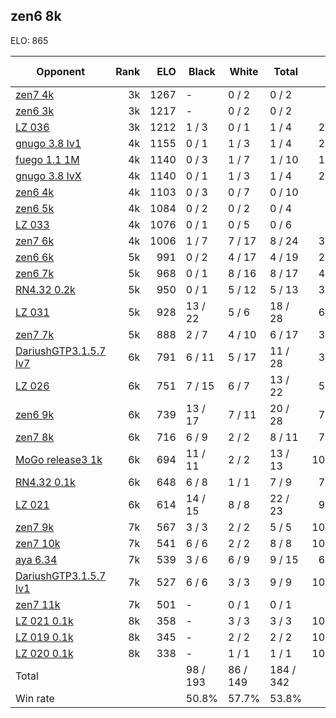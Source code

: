 ## zen6 8k ##

ELO: 865

Opponent | Rank | ELO | Black | White | Total | Win rate
---------|-----:|----:|-------|-------|-------|-------:
[zen7 4k](zen7%204k.md) | 3k | 1267 | - | 0 / 2 | 0 / 2 | 0.0%
[zen6 3k](zen6%203k.md) | 3k | 1217 | - | 0 / 2 | 0 / 2 | 0.0%
[LZ 036](LZ%20036.md) | 3k | 1212 | 1 / 3 | 0 / 1 | 1 / 4 | 25.0%
[gnugo 3.8 lv1](gnugo%203.8%20lv1.md) | 4k | 1155 | 0 / 1 | 1 / 3 | 1 / 4 | 25.0%
[fuego 1.1 1M](fuego%201.1%201M.md) | 4k | 1140 | 0 / 3 | 1 / 7 | 1 / 10 | 10.0%
[gnugo 3.8 lvX](gnugo%203.8%20lvX.md) | 4k | 1140 | 0 / 1 | 1 / 3 | 1 / 4 | 25.0%
[zen6 4k](zen6%204k.md) | 4k | 1103 | 0 / 3 | 0 / 7 | 0 / 10 | 0.0%
[zen6 5k](zen6%205k.md) | 4k | 1084 | 0 / 2 | 0 / 2 | 0 / 4 | 0.0%
[LZ 033](LZ%20033.md) | 4k | 1076 | 0 / 1 | 0 / 5 | 0 / 6 | 0.0%
[zen7 6k](zen7%206k.md) | 4k | 1006 | 1 / 7 | 7 / 17 | 8 / 24 | 33.3%
[zen6 6k](zen6%206k.md) | 5k | 991 | 0 / 2 | 4 / 17 | 4 / 19 | 21.1%
[zen6 7k](zen6%207k.md) | 5k | 968 | 0 / 1 | 8 / 16 | 8 / 17 | 47.1%
[RN4.32 0.2k](RN4.32%200.2k.md) | 5k | 950 | 0 / 1 | 5 / 12 | 5 / 13 | 38.5%
[LZ 031](LZ%20031.md) | 5k | 928 | 13 / 22 | 5 / 6 | 18 / 28 | 64.3%
[zen7 7k](zen7%207k.md) | 5k | 888 | 2 / 7 | 4 / 10 | 6 / 17 | 35.3%
[DariushGTP3.1.5.7 lv7](DariushGTP3.1.5.7%20lv7.md) | 6k | 791 | 6 / 11 | 5 / 17 | 11 / 28 | 39.3%
[LZ 026](LZ%20026.md) | 6k | 751 | 7 / 15 | 6 / 7 | 13 / 22 | 59.1%
[zen6 9k](zen6%209k.md) | 6k | 739 | 13 / 17 | 7 / 11 | 20 / 28 | 71.4%
[zen7 8k](zen7%208k.md) | 6k | 716 | 6 / 9 | 2 / 2 | 8 / 11 | 72.7%
[MoGo release3 1k](MoGo%20release3%201k.md) | 6k | 694 | 11 / 11 | 2 / 2 | 13 / 13 | 100.0%
[RN4.32 0.1k](RN4.32%200.1k.md) | 6k | 648 | 6 / 8 | 1 / 1 | 7 / 9 | 77.8%
[LZ 021](LZ%20021.md) | 6k | 614 | 14 / 15 | 8 / 8 | 22 / 23 | 95.7%
[zen7 9k](zen7%209k.md) | 7k | 567 | 3 / 3 | 2 / 2 | 5 / 5 | 100.0%
[zen7 10k](zen7%2010k.md) | 7k | 541 | 6 / 6 | 2 / 2 | 8 / 8 | 100.0%
[aya 6.34](aya%206.34.md) | 7k | 539 | 3 / 6 | 6 / 9 | 9 / 15 | 60.0%
[DariushGTP3.1.5.7 lv1](DariushGTP3.1.5.7%20lv1.md) | 7k | 527 | 6 / 6 | 3 / 3 | 9 / 9 | 100.0%
[zen7 11k](zen7%2011k.md) | 7k | 501 | - | 0 / 1 | 0 / 1 | 0.0%
[LZ 021 0.1k](LZ%20021%200.1k.md) | 8k | 358 | - | 3 / 3 | 3 / 3 | 100.0%
[LZ 019 0.1k](LZ%20019%200.1k.md) | 8k | 345 | - | 2 / 2 | 2 / 2 | 100.0%
[LZ 020 0.1k](LZ%20020%200.1k.md) | 8k | 338 | - | 1 / 1 | 1 / 1 | 100.0%
Total | | | 98 / 193 | 86 / 149 | 184 / 342 | 
Win rate| | | 50.8% | 57.7% | 53.8% | 
